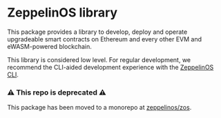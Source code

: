 # ZeppelinOS library

This package provides a library to develop, deploy and operate upgradeable smart contracts on Ethereum and every other EVM and eWASM-powered blockchain.

This library is considered low level. For regular development, we recommend the CLI-aided development experience with the [ZeppelinOS CLI](https://github.com/zeppelinos/zos-cli).

### :warning: This repo is deprecated :warning:

This package has been moved to a monorepo at [zeppelinos/zos](https://github.com/zeppelinos/zos/tree/master/packages/lib#readme).

